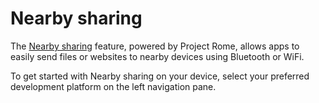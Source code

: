 # Nearby sharing

The [Nearby sharing](https://blogs.windows.com/windowsexperience/2018/06/18/windows-10-tip-how-to-start-using-nearby-sharing-with-the-windows-10-april-2018-update/#SpPj2lqAq22UdMVS.97) feature, powered by Project Rome, allows apps to easily send files or websites to nearby devices using Bluetooth or WiFi.

To get started with Nearby sharing on your device, select your preferred development platform on the left navigation pane.